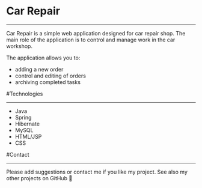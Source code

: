 # Car Repair
___

Car Repair is a simple web application designed for car repair shop.
The main role of the application is to control and manage work in the car workshop.

The application allows you to:

- adding a new order
- control and editing of orders
- archiving completed tasks

#Technologies
___

- Java
- Spring
- Hibernate
- MySQL
- HTML/JSP
- CSS

#Contact
___

Please add suggestions or contact me if you like my project.
See also my other projects on GitHub 🙂